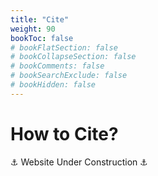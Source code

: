 ```yaml
---
title: "Cite"
weight: 90
bookToc: false
# bookFlatSection: false
# bookCollapseSection: false
# bookComments: false
# bookSearchExclude: false
# bookHidden: false
---
```


# How to Cite?

⚓ Website Under Construction ⚓